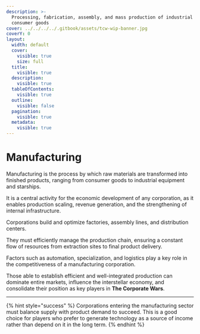 ```yaml
---
description: >-
  Processing, fabrication, assembly, and mass production of industrial and
  consumer goods
cover: ../../../../.gitbook/assets/tcw-wip-banner.jpg
coverY: 0
layout:
  width: default
  cover:
    visible: true
    size: full
  title:
    visible: true
  description:
    visible: true
  tableOfContents:
    visible: true
  outline:
    visible: false
  pagination:
    visible: true
  metadata:
    visible: true
---
```


# Manufacturing

Manufacturing is the process by which raw materials are transformed into finished products, ranging from consumer goods to industrial equipment and starships.

It is a central activity for the economic development of any corporation, as it enables production scaling, revenue generation, and the strengthening of internal infrastructure.

Corporations build and optimize factories, assembly lines, and distribution centers.

They must efficiently manage the production chain, ensuring a constant flow of resources from extraction sites to final product delivery.

Factors such as automation, specialization, and logistics play a key role in the competitiveness of a manufacturing corporation.

Those able to establish efficient and well-integrated production can dominate entire markets, influence the interstellar economy, and consolidate their position as key players in **The Corporate Wars**.

***

{% hint style="success" %}
Corporations entering the manufacturing sector must balance supply with product demand to succeed. This is a good choice for players who prefer to generate technology as a source of income rather than depend on it in the long term.
{% endhint %}
